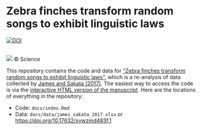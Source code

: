 # Zebra finches transform random songs to exhibit linguistic laws

[![DOI](https://zenodo.org/badge/1027880600.svg)](https://doi.org/10.5281/zenodo.16615035)

<br>![](https://www.science.org/do/10.1126/science.aaw8658/full/birds_16x9_0-1644914656757.jpg)
&copy; Science

This repository contains the code and data for ["Zebra finches transform random songs to exhibit linguistic laws"](https://osf.io/m6z23), which is a re-analysis of data collected by [James and Sakata (2017)](https://doi.org/10.1016/j.cub.2017.10.019). The easiest way to access the code is via the [interactive HTML version of the manuscript](https://masonyoungblood.github.io/zebra_finch_efficiency/). Here are the locations of everything in the repository:

* Code: `docs/index.Rmd`
* Data: `docs/data/james_sakata_2017.xlsx` or https://doi.org/10.17632/sywzmd483f.1
